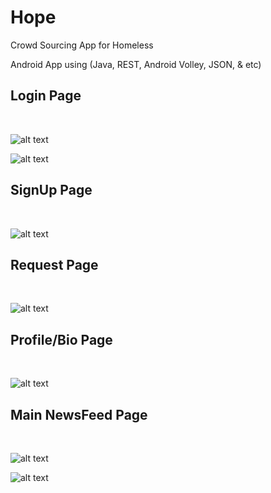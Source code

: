 # Hope
Crowd Sourcing App for Homeless
&nbsp;

Android App using (Java, REST, Android Volley, JSON, & etc)
&nbsp;

## Login Page
&nbsp;

![alt text](https://github.com/whl827/Hope/blob/master/Pictures/1.jpg)
&nbsp;

![alt text](https://github.com/whl827/Hope/blob/master/Pictures/Login.png)
&nbsp;

## SignUp Page
&nbsp;

![alt text](https://github.com/whl827/Hope/blob/master/Pictures/2.jpg)
&nbsp;

## Request Page
&nbsp;

![alt text](https://github.com/whl827/Hope/blob/master/Pictures/3.jpg)
&nbsp;

## Profile/Bio Page
&nbsp;

![alt text](https://github.com/whl827/Hope/blob/master/Pictures/4.jpg)
&nbsp;

## Main NewsFeed Page
&nbsp;

![alt text](https://github.com/whl827/Hope/blob/master/Pictures/5.jpg)
&nbsp;

![alt text](https://github.com/whl827/Hope/blob/master/Pictures/6.jpg)
